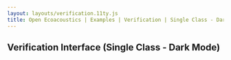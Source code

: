 ```yaml
---
layout: layouts/verification.11ty.js
title: Open Ecoacoustics | Examples | Verification | Single Class - Dark Mode
---
```


<h2 class="grid-title">Verification Interface (Single Class - Dark Mode)</h2>

<oe-verification-grid id="verification-grid" grid-size="8">
  <oe-verification verified="true" shortcut="Y"></oe-verification>
  <oe-verification verified="false" shortcut="N"></oe-verification>
  <oe-data-source slot="data-source" for="verification-grid" src="/public/kaleidoscope.csv" local></oe-data-source>
</oe-verification-grid>

<style>
  :root {
    --oe-theme-hue: 59deg !important;
    --oe-theme-saturation: 82.1% !important;
    --oe-theme-lightness: 51.8% !important;

    --oe-font-color: #fff !important;
    --oe-background-color: rgb(88, 88, 90) !important;

    --oe-selected-color: rgba(255, 255, 255, 0.1) !important;

    --oe-info-bg-color: transparent !important;

    --oe-panel-color: rgb(88, 88, 90) !important;

    --oe-border-rounding: 0.2rem !important;

    /* Disable the box shadow */
    --oe-box-shadow: none;

    --sl-color-neutral-0: rgb(45, 45, 46) !important;
    --sl-color-neutral-100: rgb(88, 88, 90) !important;
    --sl-color-neutral-700: white !important;
    --sl-color-neutral-1000: white !important;
  }
</style>
